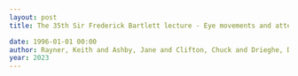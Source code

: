 ```yaml
---
layout: post
title: The 35th Sir Frederick Bartlett lecture - Eye movements and attention in reading, scene perception, and visual search

date: 1996-01-01 00:00
author: Rayner, Keith and Ashby, Jane and Clifton, Chuck and Drieghe, Denis and Greene, Harold and Henderson, John and Juhasz, Barbara and Liversedge, Simon and Pollatsek, Alexander and Staub, Adrian
year: 2023
---
```

